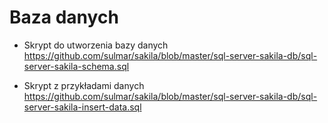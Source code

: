 # Baza danych

- Skrypt do utworzenia bazy danych
https://github.com/sulmar/sakila/blob/master/sql-server-sakila-db/sql-server-sakila-schema.sql

- Skrypt z przykładami danych
https://github.com/sulmar/sakila/blob/master/sql-server-sakila-db/sql-server-sakila-insert-data.sql
